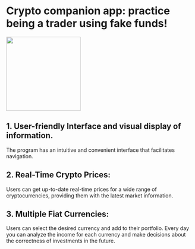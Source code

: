 # Crypto companion app: practice being a trader using fake funds!
<img src="https://assets-global.website-files.com/63ce7b0ee546a54b9c8f3f25/642d48d79450cf0f24ec8220_62f3e76fe689b745e1162d67_What%2520is%2520P.A%2520in%2520crypto.svg" width="200" height="200">

## 1. User-friendly Interface and visual display of information.
The program has an intuitive and convenient interface that facilitates navigation.

## 2. Real-Time Crypto Prices:
Users can get up-to-date real-time prices for a wide range of cryptocurrencies, providing them with the latest market information.

## 3. Multiple Fiat Currencies:
Users can select the desired currency and add to their portfolio. Every day you can analyze the income for each currency and make decisions about the correctness of investments in the future.
